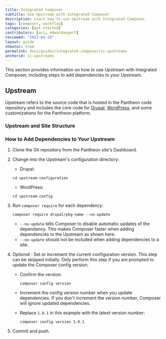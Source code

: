 ```yaml
---
title: Integrated Composer
subtitle: Use Upstream with Integrated Composer
description: Learn how to use Upstream with Integrated Composer.
tags: [composer, workflow]
categories: [get-started]
contributors: [ari, edwardangert]
reviewed: "2022-04-28"
layout: guide
showtoc: true
permalink: docs/guides/integrated-composer/ic-upstreams
anchorid: ic-upstreams
---
```


This section provides information on how to use Upstream with Integrated Composer, including steps to add dependencies to your Upstream.

## Upstream

Upstream refers to the source code that is hosted in the Pantheon code repository and includes the core code for [Drupal](https://github.com/pantheon-upstreams/drupal-composer-managed), [WordPress](https://github.com/pantheon-upstreams/wordpress-project), and some customizations for the Pantheon platform.

### Upstream and Site Structure

<Partial file="ic-upstream-structure.md" />

### How to Add Dependencies to Your Upstream

1. Clone the Git repository from the Pantheon site's Dashboard.

1. Change into the Upstream's configuration directory:

   - Drupal:

    ```bash{promptUser: user}
    cd upstream-configuration
    ```

   - WordPress:

    ```bash{promptUser: user}
    cd upstream-config 
    ```

1. Run `composer require` for each dependency:

    ```bash{promptUser: user}
    composer require drupal/pkg-name --no-update
    ```

     - `--no-update` tells Composer to disable automatic updates of the dependency. This makes Composer faster when adding dependencies to the Upstream as shown here.
     - `--no-update` should not be included when adding dependencies to a site.

1. _Optional_ : Set or increment the current configuration version. This step can be skipped initially. Only perform this step if you are prompted to update the Composer config version.

     - Confirm the version:

        ```bash{outputLines:2}
        composer config version
        ```

     - Increment the config version number when you update dependencies. If you don't increment the version number, Composer will ignore updated dependencies.
     - Replace `1.0.1` in this example with the latest version number:

       ```bash{promptUser: user}
       composer config version 1.0.1
       ```

1. Commit and push.
